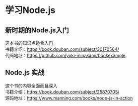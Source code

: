 # 学习Node.js

## 新时期的Node.js入门
这本书的知识点适合入门      
书籍介绍：https://book.douban.com/subject/30170564/     
代码地址：https://github.com/yuki-minakami/bookexample      


## Node.js 实战
这个书的内容全面而且深入        
书籍介绍：https://book.douban.com/subject/25870705/     
源码地址：https://www.manning.com/books/node-js-in-action       
